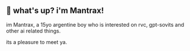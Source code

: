 ## 👋 what's up? i'm Mantrax!
im Mantrax, a 15yo argentine boy who is interested on rvc, gpt-sovits and other ai related things.

its a pleasure to meet ya.
